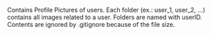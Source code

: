 Contains Profile Pictures of users. Each folder (ex.: user_1, user_2, ...) contains all images related to a user. Folders are named with userID.
Contents are ignored by .gitignore because of the file size.